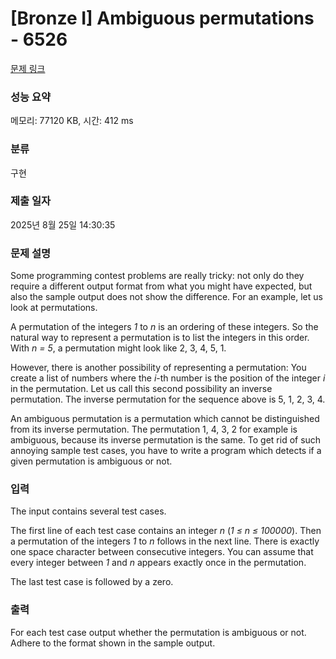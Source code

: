 # [Bronze I] Ambiguous permutations - 6526 

[문제 링크](https://www.acmicpc.net/problem/6526) 

### 성능 요약

메모리: 77120 KB, 시간: 412 ms

### 분류

구현

### 제출 일자

2025년 8월 25일 14:30:35

### 문제 설명

<p>Some programming contest problems are really tricky: not only do they require a different output format from what you might have expected, but also the sample output does not show the difference. For an example, let us look at permutations.</p>

<p>A permutation of the integers <em>1</em> to <em>n</em> is an ordering of these integers. So the natural way to represent a permutation is to list the integers in this order. With <em>n = 5</em>, a permutation might look like 2, 3, 4, 5, 1.</p>

<p>However, there is another possibility of representing a permutation: You create a list of numbers where the <em>i</em>-th number is the position of the integer <em>i</em> in the permutation. Let us call this second possibility an inverse permutation. The inverse permutation for the sequence above is 5, 1, 2, 3, 4.</p>

<p>An ambiguous permutation is a permutation which cannot be distinguished from its inverse permutation. The permutation 1, 4, 3, 2 for example is ambiguous, because its inverse permutation is the same. To get rid of such annoying sample test cases, you have to write a program which detects if a given permutation is ambiguous or not.</p>

### 입력 

 <p>The input contains several test cases.</p>

<p>The first line of each test case contains an integer <em>n</em> (<em>1 ≤ n ≤ 100000</em>). Then a permutation of the integers <em>1</em> to <em>n</em> follows in the next line. There is exactly one space character between consecutive integers. You can assume that every integer between <em>1</em> and <em>n</em> appears exactly once in the permutation.</p>

<p>The last test case is followed by a zero.</p>

### 출력 

 <p>For each test case output whether the permutation is ambiguous or not. Adhere to the format shown in the sample output.</p>

